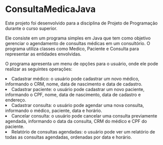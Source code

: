 # ConsultaMedicaJava

<p>Este projeto foi desenvolvido para a disciplina de Projeto de Programação durante o curso superior. </p>
<p>Ele consiste em um programa simples em Java que tem como objetivo gerenciar o agendamento de consultas médicas em um consultório. O programa utiliza classes como Medico, Paciente e Consulta para representar as entidades envolvidas.</p>

<p>O programa apresenta um menu de opções para o usuário, onde ele pode realizar as seguintes operações:</p>

<li>Cadastrar médico: o usuário pode cadastrar um novo médico, informando o CRM, nome, data de nascimento e data de cadastro.</li>

<li>Cadastrar paciente: o usuário pode cadastrar um novo paciente, informando o CPF, nome, data de nascimento, data de cadastro e endereço.</li>

<li>Cadastrar consulta: o usuário pode agendar uma nova consulta, informando o médico, paciente, data e horário.</li>

<li>Cancelar consulta: o usuário pode cancelar uma consulta previamente agendada, informando o data da consulta, CRM do médico e CPF do paciente.</li>

<li>Relatório de consultas agendadas: o usuário pode ver um relatório de todas as consultas agendadas, ordenadas por data e horário.</li>
